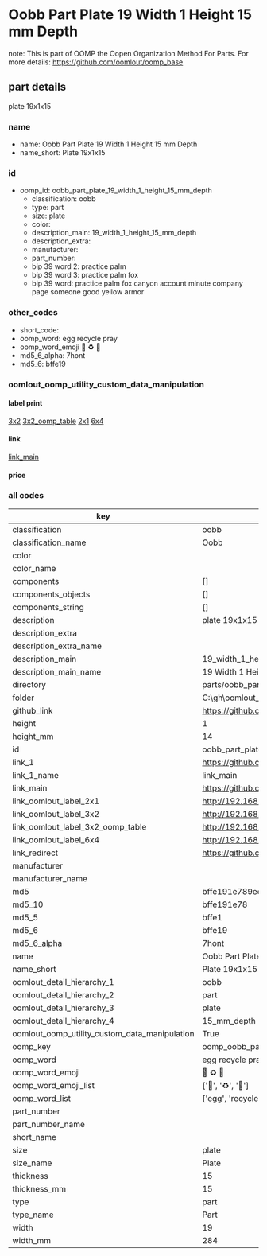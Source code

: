 # Oobb Part Plate 19 Width 1 Height 15 mm Depth  

note: This is part of OOMP the Oopen Organization Method For Parts. For more details: https://github.com/oomlout/oomp_base

##  part details
  



plate 19x1x15



### name
* name: Oobb Part Plate 19 Width 1 Height 15 mm Depth
* name_short: Plate 19x1x15 
### id
* oomp_id: oobb_part_plate_19_width_1_height_15_mm_depth
  * classification: oobb
  * type: part
  * size: plate
  * color: 
  * description_main: 19_width_1_height_15_mm_depth
  * description_extra: 
  * manufacturer: 
  * part_number: 
  * bip 39 word 2: practice palm
  * bip 39 word 3: practice palm fox
  * bip 39 word: practice palm fox canyon account minute company page someone good yellow armor

### other_codes
* short_code: 
* oomp_word: egg recycle pray
* oomp_word_emoji :egg: :recycle: :pray:
* md5_6_alpha: 7hont
* md5_6: bffe19






### oomlout_oomp_utility_custom_data_manipulation
#### label print
[3x2](http://192.168.1.245:1112/?label=oomp%207hont)
[3x2_oomp_table](http://192.168.1.108:1112/?label=oomp%207hont)
[2x1](http://192.168.1.242:1112/?label=oomp%207hont)
[6x4](http://192.168.1.55:1112/?label=oomp%207hont)    

#### link

[link_main](https://github.com/oomlout/oomlout_oobb_version_4_generated_parts/tree/main/navigation_oomp/oobb/part/plate/19_width_1_height_15_mm_depth/part)                              

#### price







### all codes 
| key | value |  
| --- | --- |  
| classification | oobb |  
| classification_name | Oobb |  
| color |  |  
| color_name |  |  
| components | [] |  
| components_objects | [] |  
| components_string | [] |  
| description | plate 19x1x15 |  
| description_extra |  |  
| description_extra_name |  |  
| description_main | 19_width_1_height_15_mm_depth |  
| description_main_name | 19 Width 1 Height 15 mm Depth |  
| directory | parts/oobb_part_plate_19_width_1_height_15_mm_depth |  
| folder | C:\gh\oomlout_oobb_version_4_generated_parts\parts\oobb_part_plate_19_width_1_height_15_mm_depth |  
| github_link | https://github.com/oomlout/oomlout_oomp_part_src/tree/main/parts/oobb_part_plate_19_width_1_height_15_mm_depth |  
| height | 1 |  
| height_mm | 14 |  
| id | oobb_part_plate_19_width_1_height_15_mm_depth |  
| link_1 | https://github.com/oomlout/oomlout_oobb_version_4_generated_parts/tree/main/navigation_oomp/oobb/part/plate/19_width_1_height_15_mm_depth/part |  
| link_1_name | link_main |  
| link_main | https://github.com/oomlout/oomlout_oobb_version_4_generated_parts/tree/main/navigation_oomp/oobb/part/plate/19_width_1_height_15_mm_depth/part |  
| link_oomlout_label_2x1 | http://192.168.1.242:1112/?label=oomp%207hont |  
| link_oomlout_label_3x2 | http://192.168.1.245:1112/?label=oomp%207hont |  
| link_oomlout_label_3x2_oomp_table | http://192.168.1.108:1112/?label=oomp%207hont |  
| link_oomlout_label_6x4 | http://192.168.1.55:1112/?label=oomp%207hont |  
| link_redirect | https://github.com/oomlout/oomlout_oobb_version_4_generated_parts/tree/main/parts/oobb_plate_19_01_15 |  
| manufacturer |  |  
| manufacturer_name |  |  
| md5 | bffe191e789ee5d23500c21cb8a7d54b |  
| md5_10 | bffe191e78 |  
| md5_5 | bffe1 |  
| md5_6 | bffe19 |  
| md5_6_alpha | 7hont |  
| name | Oobb Part Plate 19 Width 1 Height 15 mm Depth |  
| name_short | Plate 19x1x15  |  
| oomlout_detail_hierarchy_1 | oobb |  
| oomlout_detail_hierarchy_2 | part |  
| oomlout_detail_hierarchy_3 | plate |  
| oomlout_detail_hierarchy_4 | 15_mm_depth |  
| oomlout_oomp_utility_custom_data_manipulation | True |  
| oomp_key | oomp_oobb_part_plate_19_width_1_height_15_mm_depth |  
| oomp_word | egg recycle pray |  
| oomp_word_emoji | :egg: :recycle: :pray: |  
| oomp_word_emoji_list | [':egg:', ':recycle:', ':pray:'] |  
| oomp_word_list | ['egg', 'recycle', 'pray'] |  
| part_number |  |  
| part_number_name |  |  
| short_name |  |  
| size | plate |  
| size_name | Plate |  
| thickness | 15 |  
| thickness_mm | 15 |  
| type | part |  
| type_name | Part |  
| width | 19 |  
| width_mm | 284 |  
